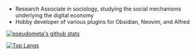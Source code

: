 - Research Associate in sociology, studying the social mechanisms underlying the digital economy
- Hobby developer of various plugins for Obsidian, Neovim, and Alfred

[![pseudometa's github stats](https://github-readme-stats.vercel.app/api?username=chrisgrieser&count_private=false&show_icons=true)](https://github.com/chrisgrieser)

[![Top Langs](https://github-readme-stats.vercel.app/api/top-langs/?username=chrisgrieser&hide=tex,scss,python,html)](https://github.com/chrisgrieser)
